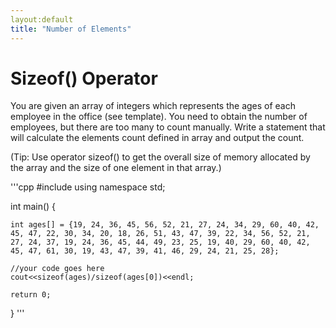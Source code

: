 ```yaml
---
layout:default
title: "Number of Elements"
---
```

# Sizeof() Operator
You are given an array of integers which represents the ages of each employee in the office (see template). You need to obtain the number of employees, but there are too many to count manually.
Write a statement that will calculate the elements count defined in array and output the count.

(Tip: Use operator sizeof() to get the overall size of memory allocated by the array and the size of one element in that array.)

'''cpp
#include <iostream>
using namespace std;

int main() {
    
    int ages[] = {19, 24, 36, 45, 56, 52, 21, 27, 24, 34, 29, 60, 40, 42, 45, 47, 22, 30, 34, 20, 18, 26, 51, 43, 47, 39, 22, 34, 56, 52, 21, 27, 24, 37, 19, 24, 36, 45, 44, 49, 23, 25, 19, 40, 29, 60, 40, 42, 45, 47, 61, 30, 19, 43, 47, 39, 41, 46, 29, 24, 21, 25, 28};
                    
    //your code goes here
    cout<<sizeof(ages)/sizeof(ages[0])<<endl;
    
    return 0;
}
'''
